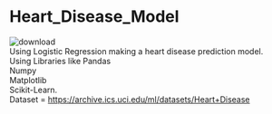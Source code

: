 # Heart_Disease_Model
![download](https://user-images.githubusercontent.com/104487341/186502495-74ee0176-613d-47f4-b235-07373c343e12.jpg)<br/>
Using Logistic Regression making a heart disease prediction model. <br/>
Using Libraries like Pandas<br />Numpy<br /> Matplotlib<br /> Scikit-Learn.<br/>
Dataset = https://archive.ics.uci.edu/ml/datasets/Heart+Disease

